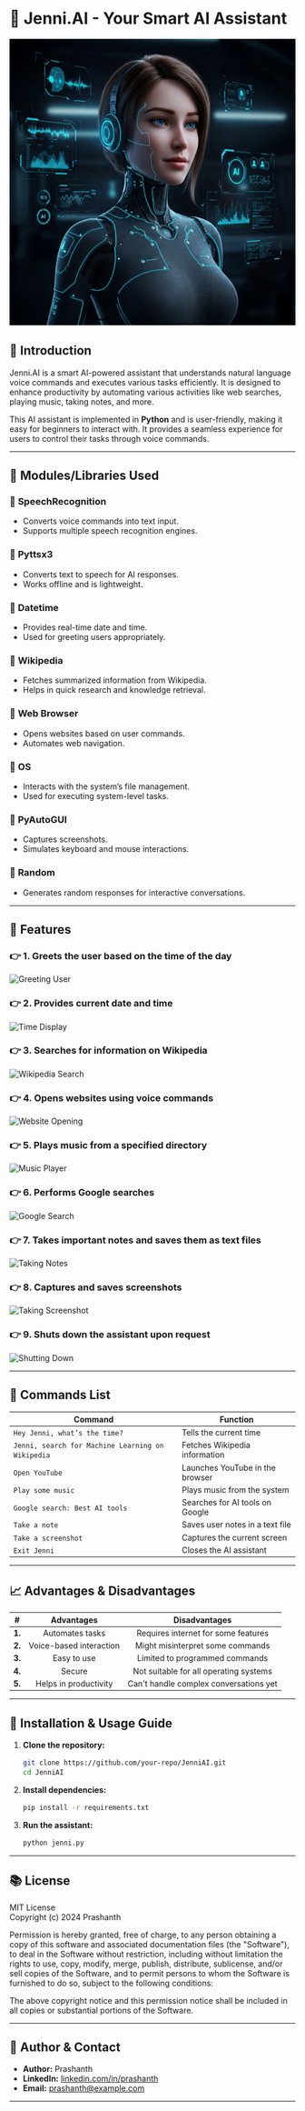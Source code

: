 # 📌 Jenni.AI - Your Smart AI Assistant

<img src="/images/jenni.jpeg" alt="Jenni.AI Assistant">

## 🔗 Introduction
Jenni.AI is a smart AI-powered assistant that understands natural language voice commands and executes various tasks efficiently. It is designed to enhance productivity by automating various activities like web searches, playing music, taking notes, and more.

This AI assistant is implemented in **Python** and is user-friendly, making it easy for beginners to interact with. It provides a seamless experience for users to control their tasks through voice commands.

---
## 📐 Modules/Libraries Used
### 🔸 **SpeechRecognition**
- Converts voice commands into text input.
- Supports multiple speech recognition engines.

### 🔸 **Pyttsx3**
- Converts text to speech for AI responses.
- Works offline and is lightweight.

### 🔸 **Datetime**
- Provides real-time date and time.
- Used for greeting users appropriately.

### 🔸 **Wikipedia**
- Fetches summarized information from Wikipedia.
- Helps in quick research and knowledge retrieval.

### 🔸 **Web Browser**
- Opens websites based on user commands.
- Automates web navigation.

### 🔸 **OS**
- Interacts with the system’s file management.
- Used for executing system-level tasks.

### 🔸 **PyAutoGUI**
- Captures screenshots.
- Simulates keyboard and mouse interactions.

### 🔸 **Random**
- Generates random responses for interactive conversations.

---
## 🔧 Features

### 👉 1. Greets the user based on the time of the day
<img src="https://your-image-link.com/greeting.jpg" alt="Greeting User">

### 👉 2. Provides current date and time
<img src="https://your-image-link.com/time.jpg" alt="Time Display">

### 👉 3. Searches for information on Wikipedia
<img src="https://your-image-link.com/wiki-search.jpg" alt="Wikipedia Search">

### 👉 4. Opens websites using voice commands
<img src="https://your-image-link.com/browser-open.jpg" alt="Website Opening">

### 👉 5. Plays music from a specified directory
<img src="https://your-image-link.com/music-player.jpg" alt="Music Player">

### 👉 6. Performs Google searches
<img src="https://your-image-link.com/google-search.jpg" alt="Google Search">

### 👉 7. Takes important notes and saves them as text files
<img src="https://your-image-link.com/note-taking.jpg" alt="Taking Notes">

### 👉 8. Captures and saves screenshots
<img src="https://your-image-link.com/screenshot.jpg" alt="Taking Screenshot">

### 👉 9. Shuts down the assistant upon request
<img src="https://your-image-link.com/shutdown.jpg" alt="Shutting Down">

---
## 🔢 Commands List

| **Command** | **Function** |
|------------|-------------|
| `Hey Jenni, what’s the time?` | Tells the current time |
| `Jenni, search for Machine Learning on Wikipedia` | Fetches Wikipedia information |
| `Open YouTube` | Launches YouTube in the browser |
| `Play some music` | Plays music from the system |
| `Google search: Best AI tools` | Searches for AI tools on Google |
| `Take a note` | Saves user notes in a text file |
| `Take a screenshot` | Captures the current screen |
| `Exit Jenni` | Closes the AI assistant |

---
## 📈 Advantages & Disadvantages

|  **#**  |  **Advantages**  | **Disadvantages**  |
|:-------:|:--------------:|:------------------:|
| **1.** | Automates tasks | Requires internet for some features |
| **2.** | Voice-based interaction | Might misinterpret some commands |
| **3.** | Easy to use | Limited to programmed commands |
| **4.** | Secure | Not suitable for all operating systems |
| **5.** | Helps in productivity | Can't handle complex conversations yet |

---
## 🔧 Installation & Usage Guide

1. **Clone the repository:**
   ```bash
   git clone https://github.com/your-repo/JenniAI.git
   cd JenniAI
   ```

2. **Install dependencies:**
   ```bash
   pip install -r requirements.txt
   ```

3. **Run the assistant:**
   ```bash
   python jenni.py
   ```

---
## 📚 License

MIT License  
Copyright (c) 2024 Prashanth

Permission is hereby granted, free of charge, to any person obtaining a copy
of this software and associated documentation files (the "Software"), to deal
in the Software without restriction, including without limitation the rights
to use, copy, modify, merge, publish, distribute, sublicense, and/or sell
copies of the Software, and to permit persons to whom the Software is
furnished to do so, subject to the following conditions:

The above copyright notice and this permission notice shall be included in all
copies or substantial portions of the Software.

---
## 👤 Author & Contact

- **Author:** Prashanth
- **LinkedIn:** [linkedin.com/in/prashanth](https://www.linkedin.com/in/gummala-prashanth-1a34a3273/)
- **Email:** [prashanth@example.com](mailto:gummalaprashanth509@example.com)

---
